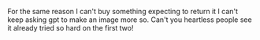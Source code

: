 For the same reason I can't buy something expecting to return it I can't keep asking gpt to make an image more so. Can't you heartless people see it already tried so hard on the first two!

